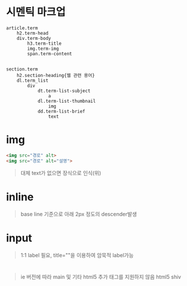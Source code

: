 # 시멘틱 마크업
```
article.term
    h2.term-head
    div.term-body
        h3.term-title
        img.term-img        
        span.term-content


section.term
    h2.section-heading{웹 관련 용어}
    dl.term_list
        div
            dt.term-list-subject
                a
            dl.term-list-thumbnail
                img
            dd.term-list-brief
                text
```    

# img
```html
<img src="경로" alt>
<img src="경로" alt="설명">
``` 
>  대체 text가 없으면 장식으로 인식(위)

# inline
>  base line 기준으로 아래 2px 정도의 descender발생

# input
>  1:1 label 필요, title=""을 이용하여 암묵적 label가능

# <main></main>
>  ie 버전에 따라 main 및 기타 html5 추가 태그를 지원하지 않음
>  html5 shiv
